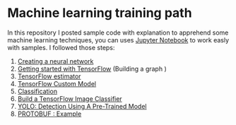 # Machine learning training path
In this repository I posted sample code with explanation to apprehend some machine learning techniques, you can uses [Jupyter Notebook](http://jupyter.org) to work easly with samples.
I followed those steps:
1.  [Creating a neural network](neural_network.py)
2.	[Getting started with TensorFlow](get_started_tf.ipynb) (Building a graph )
3.	[TensorFlow estimator](/tensorflow_estimator.ipynb)
4.	[TensorFlow Custom Model](tf_custom_model.ipynb)
5.	[Classification](classification_demo.ipynb)
5.	[Build a TensorFlow Image Classifier](image_classifier.ipynb)
6. [YOLO: Detection Using A Pre-Trained Model](yolo_pretrained_model.ipynb)
7. [PROTOBUF : Example](protobuf_demo.ipynb)

